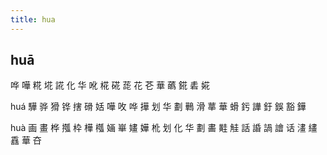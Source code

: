```yaml
---
title: hua
---
```


## huā
哗
嘩
糀
埖
誮
化
华
吪
椛
硴
蒊
花
芲
華
蘤
錵
砉
婲




huá
驊
骅
猾
铧
搳
磆
姡
嘩
呚
哗
撶
划
华
劃
鷨
滑
蕐
華
螖
釫
譁
釪
鋘
豁
鏵














huà
画
畫
桦
摦
枠
樺
槬
婳
崋
嫿
嬅
杹
划
化
华
劃
畵
黊
觟
話
諙
諣
譮
话
澅
繣
舙
華
夻
